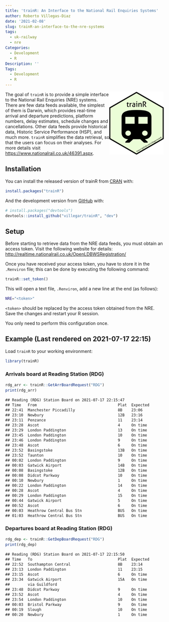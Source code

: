 ```yaml
---
title: 'trainR: An Interface to the National Rail Enquiries Systems'
author: Roberto Villegas-Diaz
date: '2021-02-08'
slug: trainR-an-interface-to-the-nre-systems
tags:
  - uk-railway
  - nre
Categories:
  - Development
  - R
Description: ''
Tags:
  - Development
  - R
---
```


<img src="https://raw.githubusercontent.com/villegar/trainR/main/inst/images/logo.png" alt="logo" align="right" height=200px/>

The goal of `trainR` is to provide a simple interface to the 
National Rail Enquiries (NRE) systems. There are few data feeds 
available, the simplest of them is Darwin, which provides real-time 
arrival and departure predictions, platform numbers, delay estimates, 
schedule changes and cancellations. Other data feeds provide historical 
data, Historic Service Performance (HSP), and much more. `trainR` 
simplifies the data retrieval, so that the users can focus on their 
analyses. For more details visit 
https://www.nationalrail.co.uk/46391.aspx.

## Installation

You can install the released version of trainR from [CRAN](https://CRAN.R-project.org) with:

``` r
install.packages("trainR")
```

And the development version from [GitHub](https://github.com/) with:

``` r
# install.packages("devtools")
devtools::install_github("villegar/trainR", "dev")
```

## Setup
Before starting to retrieve data from the NRE data feeds, you must obtain an access token. 
Visit the following website for details: http://realtime.nationalrail.co.uk/OpenLDBWSRegistration/

Once you have received your access token, you have to store it in the `.Renviron` file; this can be 
done by executing the following command:


```r
trainR::set_token()
```

This will open a text file, `.Renviron`, add a new line at the end (as follows):

```bash
NRE="<token>"
```

`<token>` should be replaced by the access token obtained from the NRE. Save the changes and restart 
your R session.

You only need to perform this configuration once.

## Example (Last rendered on 2021-07-17 22:15)

Load `trainR` to your working environment:

```r
library(trainR)
```

### Arrivals board at Reading Station (RDG)


```r
rdg_arr <- trainR::GetArrBoardRequest("RDG")
print(rdg_arr)
```

```
## Reading (RDG) Station Board on 2021-07-17 22:15:47
## Time   From                                    Plat  Expected
## 22:41  Manchester Piccadilly                   8B    23:06
## 23:10  Newbury                                 12B   23:16
## 23:11  Penzance                                11    23:14
## 23:28  Ascot                                   4     On time
## 23:29  London Paddington                       13    On time
## 23:45  London Paddington                       10    On time
## 23:46  London Paddington                       9     On time
## 23:48  Ascot                                   6     On time
## 23:52  Basingstoke                             13B   On time
## 23:52  Taunton                                 10    On time
## 00:02  London Paddington                       9     On time
## 00:03  Gatwick Airport                         14B   On time
## 00:08  Basingstoke                             12B   On time
## 00:08  Didcot Parkway                          10    On time
## 00:10  Newbury                                 1     On time
## 00:22  London Paddington                       14    On time
## 00:28  Ascot                                   4     On time
## 00:29  London Paddington                       15    On time
## 00:44  Gatwick Airport                         5     On time
## 00:52  Ascot                                   6     On time
## 00:03  Heathrow Central Bus Stn                BUS   On time
## 01:03  Heathrow Central Bus Stn                BUS   On time
```

### Departures board at Reading Station (RDG)


```r
rdg_dep <- trainR::GetDepBoardRequest("RDG")
print(rdg_dep)
```

```
## Reading (RDG) Station Board on 2021-07-17 22:15:50
## Time   To                                      Plat  Expected
## 22:52  Southampton Central                     8B    23:14
## 23:13  London Paddington                       11    23:15
## 23:15  Ascot                                   6     On time
## 23:34  Gatwick Airport                         15A   On time
##        via Guildford                           
## 23:48  Didcot Parkway                          9     On time
## 23:52  Ascot                                   4     On time
## 23:54  London Paddington                       10    On time
## 00:03  Bristol Parkway                         9     On time
## 00:19  Slough                                  10    On time
## 00:20  Newbury                                 1     On time
```
